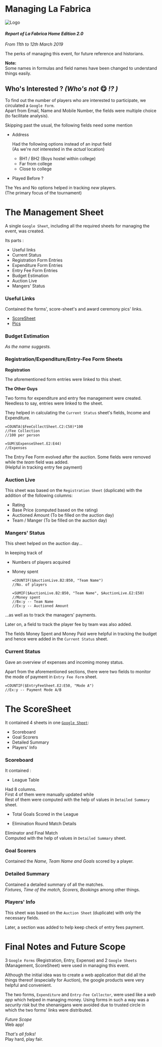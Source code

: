 
Managing La Fabrica
===================

![Logo](Pics/La-Fab-Logo.jpeg)

#### _Report of La Fabrica Home Edition 2.0_
_From 11th to 12th March 2019_

The perks of managing this event, for future reference and historians.

**Note:**  
Some names in formulas and field names have been changed to understand things easily.

## Who's Interested ? _(Who's not_ 😋️ _!? )_

To find out the number of players who are interested to participate, we circulated a `Google Form`.  
Apart from Email, Name and Mobile Number, the fields were multiple choice (to facilitate analysis).  

Skipping past the usual, the following fields need some mention

* Address  

  Had the following options instead of an input field  
   (As we're _not_ interested in the _actual_ location)  

  * BH1 / BH2 (Boys hostel within college)
  * Far from college
  * Close to college

* Played Before ?  

 The Yes and No options helped in tracking _new_ players.  
 (The primary focus of the tournament)

The Management Sheet
====================

A single `Google Sheet`, including all the required sheets for managing the event, was created.  

Its parts :  

* Useful links
* Current Status
* Registration Form Entries
* Expenditure Form Entries
* Entry Fee Form Entries
* Budget Estimation
* Auction Live
* Mangers' Status

### Useful Links

Contained the forms', score-sheet's and award ceremony pics' links.

* [ScoreSheet](https://docs.google.com/spreadsheets/d/15alylYYKiEQV9vvswo2o3tsac8sS7zfhKP05M2Vpkg8/edit#gid=2062808959)  
* [Pics](https://photos.app.goo.gl/6BnaAjnQ7TKok6T2A)

### Budget Estimation

_As the name suggests._

### Registration/Expenditure/Entry-Fee Form Sheets

**Registration**

The aforementioned form entries were linked to this sheet.

**The Other Guys**

Two forms for expenditure and entry fee management were created. Needless to say, entries were linked to the sheet.

They helped in calculating the `Current Status` sheet's fields, Income and Expenditure.

    =COUNTA($FeeCollectSheet.C2:C50)*100
	//Fee Collection
	//100 per person

	=SUM($ExpenseSheet.E2:E44)
	//Expenses

The Entry Fee Form evolved after the auction. Some fields were removed while the _team_ field was added.  
(Helpful in tracking entry fee payment)

### Auction Live

This sheet was based on the `Registration Sheet` (duplicate) with the addition of the following columns:

* Rating
* Base Price (computed based on the rating) 
* Auctioned Amount (To be filled on the auction day)
* Team / Manger (To be filled on the auction day)

### Mangers' Status

This sheet helped on the auction day...  

In keeping track of
* Numbers of players acquired
* Money spent


      =COUNTIF($AuctionLive.B2:B50, "Team Name")  
	  //No. of players  

      =SUMIF($AuctionLive.B2:B50, "Team Name", $AuctionLive.E2:E50)  
	  //Money spent  
	  //Bx:y -- Team Name  
	  //Ex:y -- Auctioned Amount

...as well as to track the managers' payments.

Later on, a field to track the player fee by team was also added.  

The fields Money Spent and Money Paid were helpful in tracking the budget and hence were added in the `Current Status` sheet.

### Current Status

Gave an overview of expenses and incoming money status.

Apart from the aforementioned sections, there were two fields to monitor the mode of payment in `Entry Fee Form` sheet.

    =COUNTIF($EntryFeeSheet.E2:E50, "Mode A")
	//Ex:y -- Payment Mode A/B


The ScoreSheet
==============

It contained 4 sheets in one [`Google Sheet`](https://docs.google.com/spreadsheets/d/15alylYYKiEQV9vvswo2o3tsac8sS7zfhKP05M2Vpkg8/edit#gid=2062808959):

* Scoreboard
* Goal Scorers
* Detailed Summary
* Players' Info

### Scoreboard

It contained :

* League Table

 Had 8 columns.  
 First 4 of them were manually updated while  
 Rest of them were computed with the help of values in `Detailed Summary` sheet.

* Total Goals Scored in the League

* Elimination Round Match Details

 Eliminator and Final Match  
 Computed with the help of values in `Detailed Summary` sheet.
 
### Goal Scorers

Contained the _Name, Team Name and Goals_ scored by a player.

### Detailed Summary

Contained a detailed summary of all the matches.  
_Fixtures, Time of the match, Scorers, Bookings_  among other things.

### Players' Info

This sheet was based on the `Auction Sheet` (duplicate) with only the necessary fields.

Later, a section was added to help keep check of entry fees payment.

Final Notes and Future Scope
============================

3 `Google Forms` (Registration, Entry, Expense) and 2 `Google Sheets` (Management, ScoreSheet) were used in managing this event.

Although the initial idea was to create a web application that did all the things thereof (especially for Auction), the google products were very helpful and convenient.

The two forms, `Expenditure` and `Entry-Fee Collector`, were used like a _web app_ which helped in managing money. Using forms in such a way was a _security risk_ but the shenanigans were avoided due to trusted circle in which the two forms' links were distributed.

_Future Scope_  
Web app!

_That's all folks!_  
Play hard, play fair.

